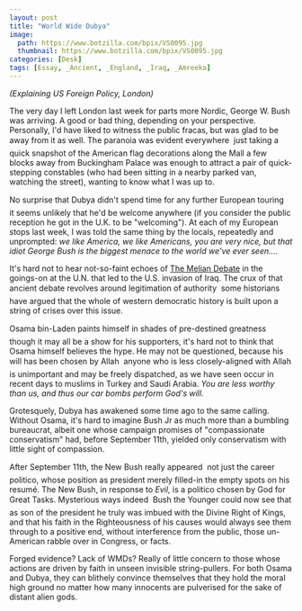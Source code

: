 ```yaml
---
layout: post
title: "World Wide Dubya"
image:
  path: https://www.botzilla.com/bpix/VS0095.jpg
  thumbnail: https://www.botzilla.com/bpix/VS0095.jpg
categories: [Desk]
tags: [Essay, _Ancient, _England, _Iraq, _Amreeka]
---
```


<i>(Explaining US Foreign Policy, London)</i>

<!-- ![London, 2003 (C) 2003 K. Bjorke]({{ 'https://www.botzilla.com/bpix/VS0095.jpg' | absolute_url }}){: .align-right} -->

The very day I left London last week for parts more Nordic, George W. Bush was arriving. A good or bad thing, depending on your perspective. Personally, I'd have liked to witness the public fracas, but was glad to be away from it as well. The paranoia was evident everywhere &#151; just taking a quick snapshot of the American flag decorations along the Mall a few blocks away from Buckingham Palace was enough to attract a pair of quick-stepping constables (who had been sitting in a nearby parked van, watching the street), wanting to know what I was up to.

No surprise that Dubya didn't spend time for any further European touring &#151; it seems unlikely that he'd be welcome anywhere (if you consider the public reception he got in the U.K. to be "welcoming"). At each of my European stops last week, I was told the same thing by the locals, repeatedly and unprompted: <i>we like America, we like Americans, you are very nice, but that idiot George Bush is the biggest menace to the world we've ever seen....</i>


<!--more-->
It's hard not to hear not-so-faint echoes of <a href="http://www.wsu.edu:8080/~dee/GREECE/MELIAN.HTM">The Melian Debate</a> in the goings-on at the U.N. that led to the U.S. invasion of Iraq. The crux of that ancient debate revolves around legitimation of authority &#151; some historians have argued that the whole of western democratic history is built upon a string of crises over this issue.

Osama bin-Laden paints himself in shades of pre-destined greatness &#151; though it may all be a show for his supporters, it's hard not to think that Osama himself believes the hype. He may not be questioned, because his will has been chosen by Allah &#151; anyone who is less closely-aligned with Allah is unimportant and may be freely dispatched, as we have seen occur in recent days to muslims in Turkey and Saudi Arabia. <i>You are less worthy than us, and thus our car bombs perform God's will.</i>

Grotesquely, Dubya has awakened some time ago to the same calling. Without Osama, it's hard to imagine Bush Jr as much more than a bumbling bureaucrat, albeit one whose campaign promises of "compassionate conservatism" had, before September 11th, yielded only conservatism with little sight of compassion.

After September 11th, the New Bush really appeared &#151; not just the career politico, whose position as president merely filled-in the empty spots on his resum&eacute;. The New Bush, in response to <i>Evil,</i> is a politico chosen by God for Great Tasks. Mysterious ways indeed &#151; Bush the Younger could now see that as son of the president he truly was imbued with the Divine Right of Kings, and that his faith in the Righteousness of his causes would always see them through to a positive end, without interference from the public, those un-American rabble over in Congress, or facts.

Forged evidence? Lack of WMDs? Really of little concern to those whose actions are driven by faith in unseen invisible string-pullers. For both Osama and Dubya, they can blithely convince themselves that they hold the moral high ground no matter how many innocents are pulverised for the sake of distant alien gods.

